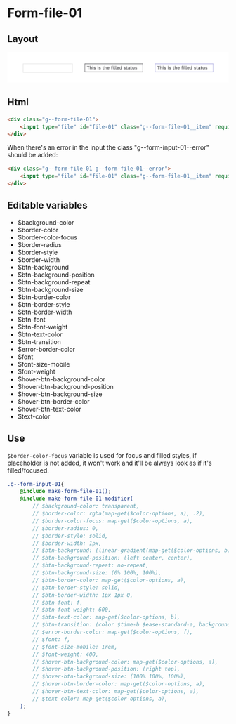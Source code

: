 # Form-file-01

## Layout

![alt text][input-01]

[input-01]: /src/img/global-components/form-fields/input-01.jpg

## Html

```html
<div class="g--form-file-01">
    <input type="file" id="file-01" class="g--form-file-01__item" required>
</div>
```
When there's an error in the input the class "g--form-input-01--error" should be added:
```html
<div class="g--form-file-01 g--form-file-01--error">
    <input type="file" id="file-01" class="g--form-file-01__item" required>
</div>
```

## Editable variables

- $background-color
- $border-color
- $border-color-focus
- $border-radius
- $border-style
- $border-width
- $btn-background
- $btn-background-position
- $btn-background-repeat
- $btn-background-size
- $btn-border-color
- $btn-border-style
- $btn-border-width
- $btn-font
- $btn-font-weight
- $btn-text-color
- $btn-transition
- $error-border-color
- $font
- $font-size-mobile
- $font-weight
- $hover-btn-background-color
- $hover-btn-background-position
- $hover-btn-background-size
- $hover-btn-border-color
- $hover-btn-text-color
- $text-color

## Use

`$border-color-focus` variable is used for focus and filled styles, if placeholder is not added, it won't work and it'll be always look as if it's filled/focused.

```scss
.g--form-input-01{
    @include make-form-file-01();
    @include make-form-file-01-modifier(
        // $background-color: transparent,
        // $border-color: rgba(map-get($color-options, a), .2),
        // $border-color-focus: map-get($color-options, a),
        // $border-radius: 0,
        // $border-style: solid,
        // $border-width: 1px,
        // $btn-background: (linear-gradient(map-get($color-options, b), map-get($color-options, b)), linear-gradient(map-get($color-options, a), map-get($color-options, a))),
        // $btn-background-position: (left center, center),
        // $btn-background-repeat: no-repeat,
        // $btn-background-size: (0% 100%, 100%),
        // $btn-border-color: map-get($color-options, a),
        // $btn-border-style: solid,
        // $btn-border-width: 1px 1px 0,
        // $btn-font: f,
        // $btn-font-weight: 600,
        // $btn-text-color: map-get($color-options, b),
        // $btn-transition: (color $time-b $ease-standard-a, background-size $time-b $ease-standard-a),
        // $error-border-color: map-get($color-options, f),
        // $font: f,
        // $font-size-mobile: 1rem,
        // $font-weight: 400,
        // $hover-btn-background-color: map-get($color-options, a),
        // $hover-btn-background-position: (right top),
        // $hover-btn-background-size: (100% 100%, 100%),
        // $hover-btn-border-color: map-get($color-options, a),
        // $hover-btn-text-color: map-get($color-options, a),
        // $text-color: map-get($color-options, a),
    );
}
```